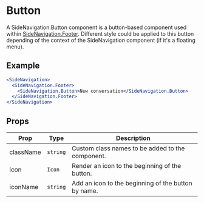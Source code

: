 # Button

A SideNavigation.Button component is a button-based component used within [SideNavigation.Footer](./Footer.md).
Different style could be applied to this button depending of the context of the SideNavigation component (if it's a floating menu).

## Example

```jsx
<SideNavigation>
  <SideNavigation.Footer>
    <SideNavigation.Button>New conversation</SideNavigation.Button>
  </SideNavigation.Footer>
</SideNavigation>
```

## Props

| Prop      | Type     | Description                                         |
| --------- | -------- | --------------------------------------------------- |
| className | `string` | Custom class names to be added to the component.    |
| icon      | `Icon`   | Render an icon to the beginning of the button.      |
| iconName  | `string` | Add an icon to the beginning of the button by name. |
